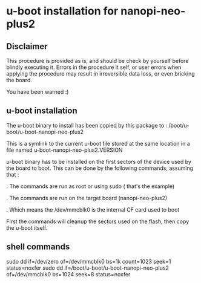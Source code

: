 # u-boot installation for nanopi-neo-plus2

## Disclaimer

This procedure is provided as is, and should be check by yourself before
blindly executing it. Errors in the procedure it self, or user errors when
applying the procedure may result in irreversible data loss, or even bricking
the board.

You have been warned :)

## u-boot installation

The u-boot binary to install has been copied by this package to :
/boot/u-boot/u-boot-nanopi-neo-plus2

This is a symlink to the current u-boot file stored at the same location in a
file named u-boot-nanopi-neo-plus2.VERSION

u-boot binary has to be installed on the first sectors of the device used by 
the board to boot. This can be done by the following commands, assuming that :

. The commands are run as root or using sudo ( that's the example)

. The commands are run on the target board (nanopi-neo-plus2)

. Which means the /dev/mmcblk0 is the internal CF card used to boot

First the commands will cleanup the sectors used on the flash, then copy the
u-boot itself.

 
## shell commands

sudo dd if=/dev/zero of=/dev/mmcblk0 bs=1k count=1023 seek=1 status=noxfer
sudo dd if=/boot/u-boot/u-boot-nanopi-neo-plus2 of=/dev/mmcblk0 bs=1024 seek=8 status=noxfer
